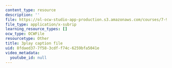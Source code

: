```yaml
---
content_type: resource
description: ''
file: https://ol-ocw-studio-app-production.s3.amazonaws.com/courses/7-91j-foundations-of-computational-and-systems-biology-spring-2014/8fdaed377f583cdff74c6259bfa5041e_PdyARRNwi7I.srt
file_type: application/x-subrip
learning_resource_types: []
ocw_type: OCWFile
resourcetype: Other
title: 3play caption file
uid: 8fdaed37-7f58-3cdf-f74c-6259bfa5041e
video_metadata:
  youtube_id: null
---
```

